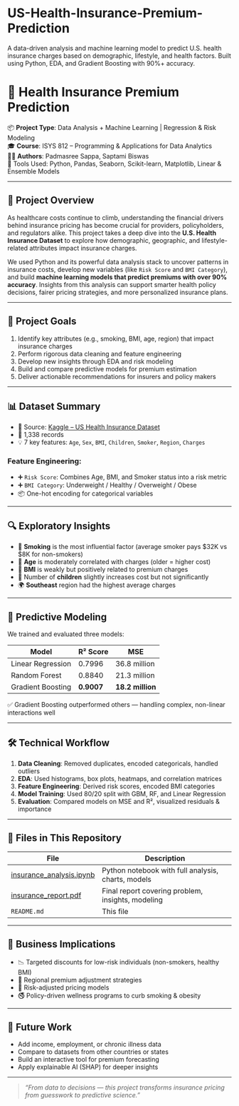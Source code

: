 # US-Health-Insurance-Premium-Prediction
A data-driven analysis and machine learning model to predict U.S. health insurance charges based on demographic, lifestyle, and health factors. Built using Python, EDA, and Gradient Boosting with 90%+ accuracy.
# 🏥 Health Insurance Premium Prediction

📦 **Project Type**: Data Analysis + Machine Learning | Regression & Risk Modeling  
🎓 **Course**: ISYS 812 – Programming & Applications for Data Analytics  
👩‍💻 **Authors**: Padmasree Sappa, Saptami Biswas  
📁 Tools Used: Python, Pandas, Seaborn, Scikit-learn, Matplotlib, Linear & Ensemble Models

---

## 🧠 Project Overview

As healthcare costs continue to climb, understanding the financial drivers behind insurance pricing has become crucial for providers, policyholders, and regulators alike. This project takes a deep dive into the **U.S. Health Insurance Dataset** to explore how demographic, geographic, and lifestyle-related attributes impact insurance charges.

We used Python and its powerful data analysis stack to uncover patterns in insurance costs, develop new variables (like `Risk Score` and `BMI Category`), and build **machine learning models that predict premiums with over 90% accuracy**. Insights from this analysis can support smarter health policy decisions, fairer pricing strategies, and more personalized insurance plans.

---

## 🎯 Project Goals

1. Identify key attributes (e.g., smoking, BMI, age, region) that impact insurance charges
2. Perform rigorous data cleaning and feature engineering
3. Develop new insights through EDA and risk modeling
4. Build and compare predictive models for premium estimation
5. Deliver actionable recommendations for insurers and policy makers

---

## 📊 Dataset Summary

- 📁 Source: [Kaggle – US Health Insurance Dataset](https://www.kaggle.com/datasets/teertha/ushealthinsurancedataset/data)  
- 👥 1,338 records  
- 💡 7 key features: `Age`, `Sex`, `BMI`, `Children`, `Smoker`, `Region`, `Charges`

### Feature Engineering:
- ➕ `Risk Score`: Combines Age, BMI, and Smoker status into a risk metric
- ➕ `BMI Category`: Underweight / Healthy / Overweight / Obese
- 📦 One-hot encoding for categorical variables

---

## 🔍 Exploratory Insights

- 🚬 **Smoking** is the most influential factor (average smoker pays $32K vs $8K for non-smokers)
- 🎂 **Age** is moderately correlated with charges (older = higher cost)
- 🧍 **BMI** is weakly but positively related to premium charges
- 👶 Number of **children** slightly increases cost but not significantly
- 🌍 **Southeast** region had the highest average charges

---

## 🤖 Predictive Modeling

We trained and evaluated three models:

| Model              | R² Score | MSE            |
|--------------------|----------|----------------|
| Linear Regression  | 0.7996   | 36.8 million   |
| Random Forest      | 0.8840   | 21.3 million   |
| Gradient Boosting  | **0.9007** | **18.2 million** |

✅ Gradient Boosting outperformed others — handling complex, non-linear interactions well

---

## 🛠 Technical Workflow

1. **Data Cleaning**: Removed duplicates, encoded categoricals, handled outliers
2. **EDA**: Used histograms, box plots, heatmaps, and correlation matrices
3. **Feature Engineering**: Derived risk scores, encoded BMI categories
4. **Model Training**: Used 80/20 split with GBM, RF, and Linear Regression
5. **Evaluation**: Compared models on MSE and R², visualized residuals & importance

---

## 📂 Files in This Repository

| File | Description |
|------|-------------|
| [insurance_analysis.ipynb](https://github.com/dsappa7196/seoul-bike-demand-prediction/blob/main/DataMining_SeoulBikeSharingDemand_Project.ipynb) |  Python notebook with full analysis, charts, models |
| [insurance_report.pdf](https://github.com/dsappa7196/seoul-bike-demand-prediction/blob/main/DS861_SeoulBikeSharingDemandPrediction_Sappa.pdf) | Final report covering problem, insights, modeling |
| `README.md`               | This file |

---

## 💼 Business Implications

- 📉 Targeted discounts for low-risk individuals (non-smokers, healthy BMI)
- 📍 Regional premium adjustment strategies
- 🧬 Risk-adjusted pricing models
- 🚭 Policy-driven wellness programs to curb smoking & obesity

---

## 🔮 Future Work

- Add income, employment, or chronic illness data
- Compare to datasets from other countries or states
- Build an interactive tool for premium forecasting
- Apply explainable AI (SHAP) for deeper insights

---

> _“From data to decisions — this project transforms insurance pricing from guesswork to predictive science.”_
